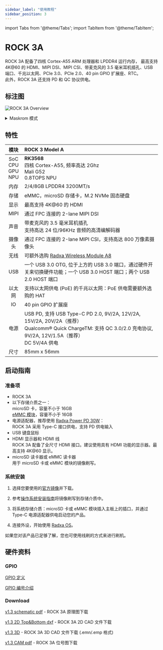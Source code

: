 ```yaml
---
sidebar_label: "使用教程"
sidebar_position: 3
---
```


import Tabs from '@theme/Tabs';
import TabItem from '@theme/TabItem';

# ROCK 3A

ROCK 3A 配备了四核 Cortex-A55 ARM 处理器和 LPDDR4 运行内存，
最高支持 4K@60 的 HDMI、MIPI DSI、MIPI CSI、带麦克风的 3.5 毫米耳机插孔、USB 端口、千兆以太网、PCIe 3.0、PCIe 2.0、40 pin GPIO 扩展座、RTC。  
此外，ROCK 3A 还支持 PD 和 QC 协议供电。

## 标注图

![ROCK 3A Overview](/img/rock3/rock3a-interfaces.webp)

<details>

<summary>Maskrom 模式</summary>

ROCK 3A 的 OTG 接口位于处于上方的 USB 3.0 接口，可通过 USB-A 转 USB-A 线连接主机和进入 Maskrom 的主板进行通信。
在 Maskrom 模式下，您可使用 [Rockchip 开发套件](/general-tutorial/rksdk)来对您的产品进行操作。

以下是 ROCK 3A 进入 Maskrom 模式的步骤：

1. 拔出电源线断电
2. 短接 Maskrom 引脚，其位于 40 pin GPIO 连接座旁
3. 插入电源线上电，如果电源绿灯常亮则成功进入 Maskrom 模式
4. 通过 USB-A 转 USB-A 线连接主板的 OTG 口和 PC 主机的 USB 口即可实现通信

</details>

## 特性

|            模块             | ROCK 3 Model A                                                                                                                                                           |
| :-------------------------: | :----------------------------------------------------------------------------------------------------------------------------------------------------------------------- |
| SoC<br/>CPU<br/>GPU<br/>NPU | **RK3568**<br/>四核 Cortex-A55, 频率高达 2Ghz<br/>Mali G52<br/>0.8TOPS NPU                                                                                               |
|            内存             | 2/4/8GB LPDDR4 3200MT/s                                                                                                                                                  |
|            存储             | eMMC，microSD 存储卡，M.2 NVMe 固态硬盘                                                                                                                                  |
|            显示             | 最高支持 4K@60 的 HDMI                                                                                                                                                   |
|            MIPI             | 通过 FPC 连接的 2-lane MIPI DSI                                                                                                                                          |
|            声音             | 带麦克风的 3.5 毫米耳机插孔<br/>支持高达 24 位/96KHz 音频的高清编解码器                                                                                                  |
|           摄像头            | 通过 FPC 连接的 2-lane MIPI CSI，支持高达 800 万像素摄像头                                                                                                               |
|            无线             | 可额外选购 [Radxa Wireless Module A8](/accessories/wireless-a8)                                                                                                          |
|             USB             | 一个 USB 3.0 OTG, 位于上方的 USB 3.0 端口，通过硬件开关来切换硬件功能；一个 USB 3.0 HOST 端口；两个 USB 2.0 HOST 端口                                                    |
|           以太网            | 支持以太网供电 (PoE) 的千兆以太网：PoE 供电需要额外选购的 HAT                                                                                                            |
|             IO              | 40 pin GPIO 扩展座                                                                                                                                                       |
|            电源             | USB PD, 支持 USB Type-C PD 2.0, 9V/2A, 12V/2A, 15V/2A, 20V/2A（推荐）<br/>Qualcomm® Quick ChargeTM: 支持 QC 3.0/2.0 充电协议, 9V/2A, 12V/1.5A（推荐）<br/>DC 5V/4A 供电 |
|            尺寸             | 85mm x 56mm                                                                                                                                                              |

## 启动指南

### 准备项

- ROCK 3A
- 以下存储介质之一：  
   microSD 卡，容量不小于 16GB  
   [eMMC 模块](/accessories/emmc_module)，容量不小于 16GB
- 电源适配器，推荐使用 [Radxa Power PD 30W](/accessories/pd_30w)：  
   ROCK 3A 采用 Type-C 接口供电，支持 PD 供电输入
- USB 键盘鼠标
- HDMI 显示器和 HDMI 线  
   ROCK 3A 配备了全尺寸 HDMI 接口。建议使用具有 HDMI 功能的显示器。最高支持 4K@60 显示。
- microSD 读卡器或 eMMC 读卡器  
   用于 microSD 卡或 eMMC 模块的镜像刷写。

### 系统安装

1. 选择您要使用的[官方镜像](/rock3/images)并下载。

2. 参考[操作系统安装指南](/general-tutorial/os-installation)将镜像刷写到存储介质中。

3. 将系统存储介质：microSD 卡或 eMMC 模块插入主板上的插口，并通过 Type-C 电源适配器供电启动您的产品。

4. 连接外设，开始使用 [Radxa OS](/radxa-os)。

如果您对该产品已足够了解，您也可使用线刷的方式来进行刷机。

## 硬件资料

### GPIO

[GPIO 定义](https://docs.radxa.com/rock3/rock3a/hardware/rock3a-gpio)

[GPIO 编号介绍](/general-tutorial/gpio-num)

### Download

[v1.3 schematic pdf](https://dl.radxa.com/rock3/docs/hw/3a/ROCK-3A-V1.3-SCH.pdf) - ROCK 3A 原理图下载

[v1.3 2D Top&Bottom dxf](https://dl.radxa.com/rock3/docs/hw/3a/rock3a_v1.3_2d_dxf.zip) - ROCK 3A 2D CAD 文件下载

[v1.3 3D](https://dl.radxa.com/rock3/docs/hw/3a/rock3a_v1.3_3d_emn_emp.zip) - ROCK 3A 3D CAD 文件下载 (.emn/.emp 格式)

[v1.3 CAM pdf](https://dl.radxa.com/rock3/docs/hw/3a/ROCK-3A-V1.3-SMD.pdf) - ROCK 3A 位号图下载
